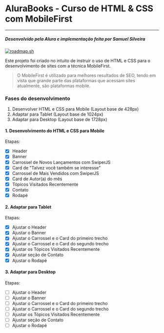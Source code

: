 # AluraBooks - Curso de HTML & CSS com MobileFirst
---
##### Desenvolvido pela Alura e implementação feita por Samuel Silveira
[![roadmap.sh](https://api.roadmap.sh/v1-badge/wide/6447e99ae272577374973865?variant=dark)](https://roadmap.sh)

Este projeto foi criado no intuito de instruir o uso de HTML e CSS para o desenvolvimento de sites com a técnica MobileFirst.
> O MobileFirst é utilizado para melhores resultados de SEO, tendo em vista que grande parte das plataformas que acessam sites atualmente, são plataformas mobile.

### Fases do desenvolvimento

1. Desenvolver HTML e CSS para Mobile (Layout base de 428px)
2. Adaptar para Tablet (Layout base de 1024px)
3. Adaptar para Desktop (Layout base de 1728px)


#### 1. Desenvolvimento do HTML e CSS para Mobile
Etapas:
- [x] Header
- [x] Banner
- [x] Carrossel de Novos Lançamentos com SwiperJS
- [x] Card de "Talvez você também se interesse"
- [x] Carrossel de Mais Vendidos com SwiperJS
- [x] Card de Autor(a) do mês
- [x] Tópicos Visitados Recentemente
- [x] Contato
- [x] Rodapé

#### 2. Adaptar para Tablet
Etapas:
- [x] Ajustar o Header
- [x] Ajustar o Banner
- [x] Ajustar o Carrossel e o Card do primeiro trecho
- [x] Ajustar o Carrossel e o Card do segundo trecho
- [x] Ajustar os Tópicos Visitados Recentemente
- [x] Ajustar seção de Contato
- [x] Ajustar o Rodapé

#### 3. Adaptar para Desktop
Etapas:
- [ ] Ajustar o Header
- [ ] Ajustar o Banner
- [ ] Ajustar o Carrossel e o Card do primeiro trecho
- [ ] Ajustar o Carrossel e o Card do segundo trecho
- [ ] Ajustar os Tópicos Visitados Recentemente
- [ ] Ajustar seção de Contato
- [ ] Ajustar o Rodapé